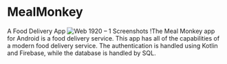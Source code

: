 # MealMonkey
A Food Delivery App
![Web 1920 – 1](https://user-images.githubusercontent.com/65599992/148730113-4937b6cb-91d7-4992-9d12-41a3c186a7c6.png)
Screenshots
!The Meal Monkey app for Android is a food delivery service. This app has all of the capabilities of a modern food delivery service. The authentication is handled using Kotlin and Firebase, while the database is handled by SQL.
